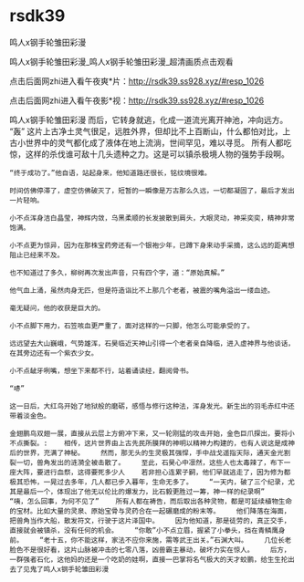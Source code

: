 # rsdk39
鸣人x钢手轮雏田彩漫

鸣人x钢手轮雏田彩漫_鸣人x钢手轮雏田彩漫_超清画质点击观看

点击后面网zhi进入看午夜爽*片：http://rsdk39.ss928.xyz/#resp_1026

点击后面网zhi进入看午夜影*视：http://rsdk39.ss928.xyz/#resp_1026

鸣人x钢手轮雏田彩漫    而后，它转身就逃，化成一道流光离开神池，冲向远方。    “轰”    这片上古净土灵气很足，远胜外界，但却比不上百断山，什么都怕对比，上古小世界中的灵气都化成了液体在地上流淌，世间罕见，难以寻觅。    所有人都吃惊，这样的杀伐谁可敌十几头遗种之力。这是可以镇杀极境人物的强势手段啊。

    “终于成功了。”他自语，站起身来，他知道路还很长，铭纹境很难。

    时间仿佛停滞了，虚空仿佛破灭了，短暂的一瞬像是万古那么久远，一切都凝固了，最后才发出一片轻响。

    小不点浑身洁白晶莹，神辉内敛，乌黑柔顺的长发披散到肩头，大眼灵动，神采奕奕，精神非常饱满。

    小不点更为惊异，因为在那株宝药旁还有一个银袍少年，已蹲下身来动手采摘，这么远的距离想阻止已经来不及。

    也不知道过了多久，柳树再次发出声音，只有四个字，道：“原始真解。”

    他气血上涌，虽然肉身无匹，但是符造诣比不上那几个老者，被震的嘴角溢出一缕血迹。

    毫无疑问，他的收获是巨大的。

    小不点脚下用力，石笠咳血更严重了，面对这样的一只脚，他怎么可能承受的了。

    远远望去大山巍峨，气势雄浑，石昊临近天神山引得一个老者亲自降临，进入虚神界与他谈话，在其旁边还有一个紫衣少女。

    小不点龇牙咧嘴，想坐下来都不行，站着诵读经，翻阅骨书。

    “哧”

    这一日后，大红鸟开始了地狱般的磨砺，感悟与修行这种法，浑身发光。新生出的羽毛赤红中还带着淡金色。

    金翅鹏鸟双翅一展，直接从云层上方俯冲下来，又一轮刚猛的攻击开始，金色巨爪探出，要将小不点撕裂。:    相传，这片世界由上古先民所膜拜的神明以精神力构建的，也有人说这是成神后的世界，充满了神秘。    然而，那无头的生灵极其强悍，手中战戈遥指天际，通天金光割裂一切，兽角发出的涟漪全被击散了。    至此，石昊心中凛然，这些人也太毒辣了，布下一座大阵，要进行血祭，这得要死多少人    若非担心连累子嗣，他们早就逃走了，因为修为都极其恐怖，一晃过去多年，几人都已步入暮年，生命无多了。    “一天内，破了三个纪录，尤其是最后一个，体现出了他无以伦比的爆发力，比石毅更胜过一筹，神一样的纪录啊”    “咦，怎么回事，为何不见了”    所有人都在祷告，而后取出各种灵物，都是可延续植物生命的宝材。比如大量的灵泉、原始宝骨与灵药合在一起碾磨成的粉末等。    他们降落在海面，把兽角当作大船，散发符文，行驶于这片泽国中。    因为他知道，那是徒劳的，真正交手，直接就会被镇杀，没有任何的机会。    “你敢”小不点立眉，握紧了小拳头，挡在青鳞鹰身前。    “老十五，你不能这样，家法不应你来施，需等武王出关。”石渊大叫。    几位长老脸色不是很好看，这片山脉被冲击的七零八落，凶兽霸主暴动，破坏力实在惊人。    后方，一群强者石化，这他妈的还是一个吃奶的娃啊，直接一巴掌将名气极大的天才蛟鹏，给生生抡出去了见鬼了鸣人x钢手轮雏田彩漫
